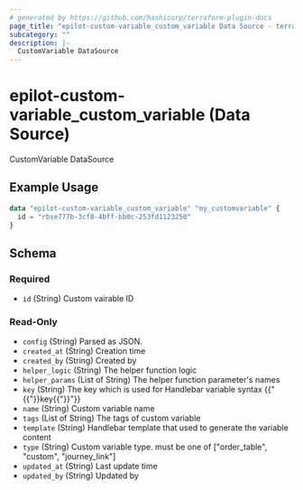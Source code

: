 ```yaml
---
# generated by https://github.com/hashicorp/terraform-plugin-docs
page_title: "epilot-custom-variable_custom_variable Data Source - terraform-provider-epilot-custom-variable"
subcategory: ""
description: |-
  CustomVariable DataSource
---
```


# epilot-custom-variable_custom_variable (Data Source)

CustomVariable DataSource

## Example Usage

```terraform
data "epilot-custom-variable_custom_variable" "my_customvariable" {
  id = "rbse777b-3cf8-4bff-bb0c-253fd1123250"
}
```

<!-- schema generated by tfplugindocs -->
## Schema

### Required

- `id` (String) Custom vairable ID

### Read-Only

- `config` (String) Parsed as JSON.
- `created_at` (String) Creation time
- `created_by` (String) Created by
- `helper_logic` (String) The helper function logic
- `helper_params` (List of String) The helper function parameter's names
- `key` (String) The key which is used for Handlebar variable syntax {{"{{"}}key{{"}}"}}
- `name` (String) Custom variable name
- `tags` (List of String) The tags of custom variable
- `template` (String) Handlebar template that used to generate the variable content
- `type` (String) Custom variable type. must be one of ["order_table", "custom", "journey_link"]
- `updated_at` (String) Last update time
- `updated_by` (String) Updated by
